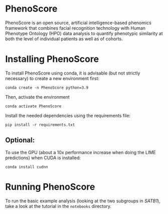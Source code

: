 # PhenoScore
PhenoScore is an open source, artificial intelligence-based phenomics framework that combines facial recognition technology with Human Phenotype Ontology (HPO) data analysis to quantify phenotypic similarity at both the level of individual patients as well as of cohorts.

# Installing PhenoScore

To install PhenoScore using conda, it is advisable (but not strictly necessary) to create a new environment first:

`conda create -n PhenoScore python=3.9`

Then, activate the environment

`conda activate PhenoScore`

Install the needed dependencies using the requirements file:

`pip install -r requirements.txt`

## Optional:
To use the GPU (about a 10x performance increase when doing the LIME predictions) when CUDA is installed:

`conda install cudnn`

# Running PhenoScore

To run the basic example analysis (looking at the two subgroups in _SATB1_), take a look at the tutorial in the ``notebooks`` directory. 

